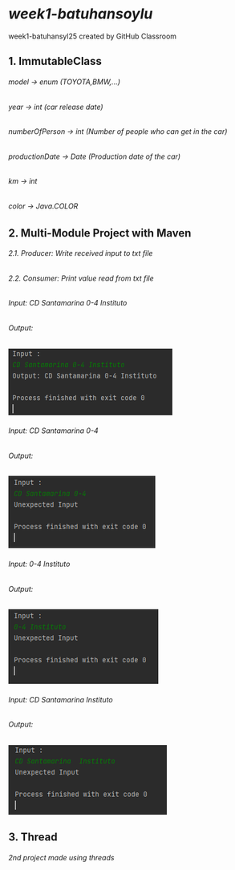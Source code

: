 # *week1-batuhansoylu*
week1-batuhansyl25 created by GitHub Classroom

## 1. ImmutableClass
###### model -> enum (TOYOTA,BMW,...)
###### year -> int (car release date)
###### numberOfPerson -> int (Number of people who can get in the car)
###### productionDate -> Date (Production date of the car)
###### km -> int
###### color -> Java.COLOR

## 2. Multi-Module Project with Maven
###### 2.1. Producer: Write received input to txt file
###### 2.2. Consumer: Print value read from txt file

###### Input: CD Santamarina 0-4 Instituto
###### Output: 
![Output](https://github.com/Patika-Todeb-Java-Spring-Bootcamp/week1-batuhansoylu/blob/main/homeWorkWeek1/outputPNG/Output.png) 

###### Input: CD Santamarina 0-4
###### Output: 
![Output](https://github.com/Patika-Todeb-Java-Spring-Bootcamp/week1-batuhansoylu/blob/main/homeWorkWeek1/outputPNG/UnexpectedInput1.PNG) 

###### Input: 0-4 Instituto
###### Output: 
![Output](https://github.com/Patika-Todeb-Java-Spring-Bootcamp/week1-batuhansoylu/blob/main/homeWorkWeek1/outputPNG/UnexpectedInput2.PNG) 

###### Input: CD Santamarina  Instituto
###### Output: 
![Output](https://github.com/Patika-Todeb-Java-Spring-Bootcamp/week1-batuhansoylu/blob/main/homeWorkWeek1/outputPNG/UnexpectedOutput3.PNG) 

## 3. Thread
###### 2nd project made using threads
